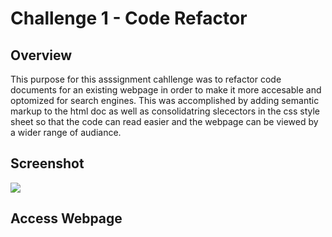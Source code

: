 # Challenge 1 - Code Refactor

## Overview 
This purpose for this asssignment cahllenge was to refactor code documents for an existing webpage in order to make it more accesable and optomized for search engines. This was accomplished by adding semantic markup to the html doc as well as consolidatring slecectors in the css style sheet so that the code can read easier and the webpage can be viewed by a wider range of audiance.

## Screenshot 

![](https://file%2B.vscode-resource.vscode-cdn.net/Users/alexbiggs/bootcamp/challenges/challenge-01/assets/images/Digital%20Business%20Solutuions.png?version%3D1663645036275)

## Access Webpage 








